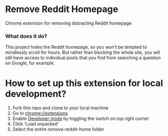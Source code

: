 # Remove Reddit Homepage
Chrome extension for removing distracting Reddit homepage

### What does it do?
This project hides the Reddit homepage, so you won't be tempted to mindlessly scroll for hours. But rather than blocking the whole site, you will still have access to individual posts that you find from searching a question on Google, for example.

# How to set up this extension for local development?

<ol>
  <li>Fork this repo and clone to your local machine</li>
  <li>Go to <a href="chrome://extensions">chrome://extensions</a> </li>
  <li>Enable <a href="https://www.mstoic.com/enable-developer-mode-in-chrome/">Developer mode</a> by toggling the switch on top right corner</li>
  <li>Click 'Load unpacked'</li>
  <li>Select the entire remove-reddit-home folder</li>
</ol>
